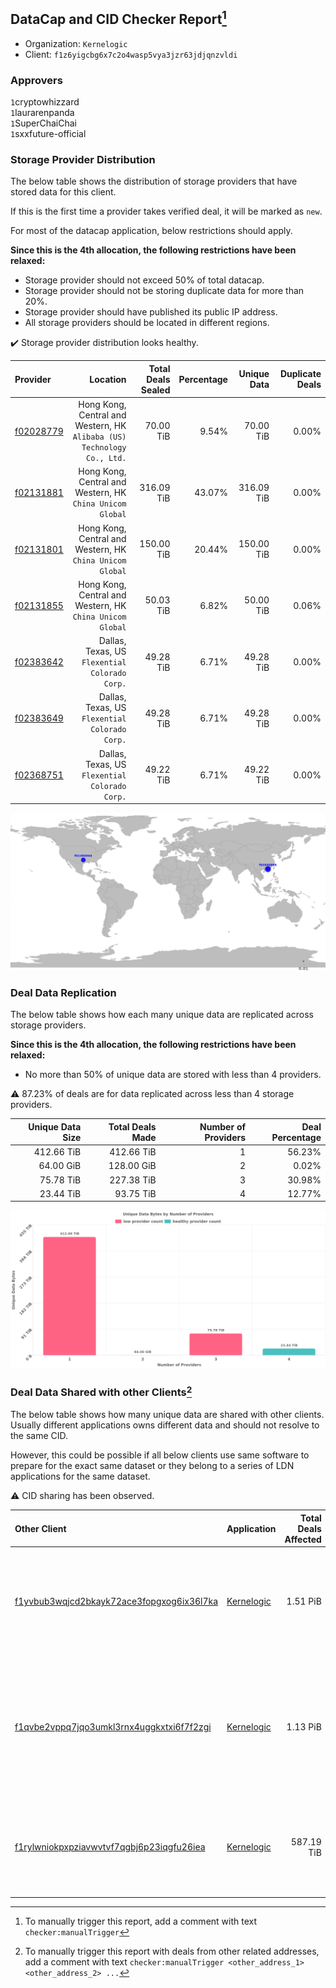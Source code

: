 ## DataCap and CID Checker Report[^1]
 - Organization: `Kernelogic`
 - Client: `f1z6yigcbg6x7c2o4wasp5vya3jzr63jdjqnzvldi`
### Approvers
`1`cryptowhizzard<br/>`1`laurarenpanda<br/>`1`SuperChaiChai<br/>`1`sxxfuture-official


### Storage Provider Distribution
The below table shows the distribution of storage providers that have stored data for this client.

If this is the first time a provider takes verified deal, it will be marked as `new`.

For most of the datacap application, below restrictions should apply.

**Since this is the 4th allocation, the following restrictions have been relaxed:**
 - Storage provider should not exceed 50% of total datacap.
 - Storage provider should not be storing duplicate data for more than 20%.
 - Storage provider should have published its public IP address.
 - All storage providers should be located in different regions.

✔️ Storage provider distribution looks healthy.

| Provider                                              |                                                                   Location | Total Deals Sealed | Percentage | Unique Data | Duplicate Deals |
| :---------------------------------------------------- | -------------------------------------------------------------------------: | -----------------: | ---------: | ----------: | --------------: |
| [f02028779](https://filfox.info/en/address/f02028779) | Hong Kong, Central and Western, HK<br/>`Alibaba (US) Technology Co., Ltd.` |          70.00 TiB |      9.54% |   70.00 TiB |           0.00% |
| [f02131881](https://filfox.info/en/address/f02131881) |               Hong Kong, Central and Western, HK<br/>`China Unicom Global` |         316.09 TiB |     43.07% |  316.09 TiB |           0.00% |
| [f02131801](https://filfox.info/en/address/f02131801) |               Hong Kong, Central and Western, HK<br/>`China Unicom Global` |         150.00 TiB |     20.44% |  150.00 TiB |           0.00% |
| [f02131855](https://filfox.info/en/address/f02131855) |               Hong Kong, Central and Western, HK<br/>`China Unicom Global` |          50.03 TiB |      6.82% |   50.00 TiB |           0.06% |
| [f02383642](https://filfox.info/en/address/f02383642) |                          Dallas, Texas, US<br/>`Flexential Colorado Corp.` |          49.28 TiB |      6.71% |   49.28 TiB |           0.00% |
| [f02383649](https://filfox.info/en/address/f02383649) |                          Dallas, Texas, US<br/>`Flexential Colorado Corp.` |          49.28 TiB |      6.71% |   49.28 TiB |           0.00% |
| [f02368751](https://filfox.info/en/address/f02368751) |                          Dallas, Texas, US<br/>`Flexential Colorado Corp.` |          49.22 TiB |      6.71% |   49.22 TiB |           0.00% |

<img src="https://raw.githubusercontent.com/data-preservation-programs/filplus-checker-assets/main/filecoin-project/filecoin-plus-large-datasets/issues/1640/1703208487253.png"/>

### Deal Data Replication
The below table shows how each many unique data are replicated across storage providers.


**Since this is the 4th allocation, the following restrictions have been relaxed:**
- No more than 50% of unique data are stored with less than 4 providers.

⚠️ 87.23% of deals are for data replicated across less than 4 storage providers.

| Unique Data Size | Total Deals Made | Number of Providers | Deal Percentage |
| ---------------: | ---------------: | ------------------: | --------------: |
|       412.66 TiB |       412.66 TiB |                   1 |          56.23% |
|        64.00 GiB |       128.00 GiB |                   2 |           0.02% |
|        75.78 TiB |       227.38 TiB |                   3 |          30.98% |
|        23.44 TiB |        93.75 TiB |                   4 |          12.77% |

<img src="https://raw.githubusercontent.com/data-preservation-programs/filplus-checker-assets/main/filecoin-project/filecoin-plus-large-datasets/issues/1640/1703208488003.png"/>

### Deal Data Shared with other Clients[^3]
The below table shows how many unique data are shared with other clients.
Usually different applications owns different data and should not resolve to the same CID.

However, this could be possible if all below clients use same software to prepare for the exact same dataset or they belong to a series of LDN applications for the same dataset.

⚠️ CID sharing has been observed.

| Other Client                                                                                                          | Application                                                                                | Total Deals Affected | Unique CIDs | Approvers                                                                                                                                                                                                  |
| :-------------------------------------------------------------------------------------------------------------------- | :----------------------------------------------------------------------------------------- | -------------------: | ----------: | :--------------------------------------------------------------------------------------------------------------------------------------------------------------------------------------------------------- |
| [f1yvbub3wqjcd2bkayk72ace3fopgxog6ix36l7ka](https://filfox.info/en/address/f1yvbub3wqjcd2bkayk72ace3fopgxog6ix36l7ka) | [Kernelogic](https://github.com/filecoin-project/filecoin-plus-large-datasets/issues/1639) |             1.51 PiB |      12,449 | `1`a1991car<br/>`3`cryptowhizzard<br/>`1`laurarenpanda<br/>`1`mikezli<br/>`2`newwebgroup<br/>`1`nj-steve<br/>`1`Normalnoise<br/>`1`sxxfuture-official<br/>`1`xinaxu                                        |
| [f1qvbe2vppq7jqo3umkl3rnx4uggkxtxi6f7f2zgi](https://filfox.info/en/address/f1qvbe2vppq7jqo3umkl3rnx4uggkxtxi6f7f2zgi) | [Kernelogic](https://github.com/filecoin-project/filecoin-plus-large-datasets/issues/1637) |             1.13 PiB |      16,343 | `1`1ane-1<br/>`1`a1991car<br/>`1`Bitengine-reeta<br/>`1`cryptowhizzard<br/>`2`laurarenpanda<br/>`1`liyunzhi-666<br/>`1`newwebgroup<br/>`2`SuperChaiChai<br/>`1`sxxfuture-official<br/>`1`Tom-OriginStorage |
| [f1rylwniokpxpziavwvtvf7qgbj6p23iqgfu26iea](https://filfox.info/en/address/f1rylwniokpxpziavwvtvf7qgbj6p23iqgfu26iea) | [Kernelogic](https://github.com/filecoin-project/filecoin-plus-large-datasets/issues/1638) |           587.19 TiB |       8,942 | `3`cryptowhizzard<br/>`1`laurarenpanda<br/>`1`liyunzhi-666<br/>`1`SuperChaiChai<br/>`1`sxxfuture-official<br/>`1`Tom-OriginStorage<br/>`1`xinaxu                                                           |

[^1]: To manually trigger this report, add a comment with text `checker:manualTrigger`

[^2]: Deals from those addresses are combined into this report as they are specified with `checker:manualTrigger`

[^3]: To manually trigger this report with deals from other related addresses, add a comment with text `checker:manualTrigger <other_address_1> <other_address_2> ...`
